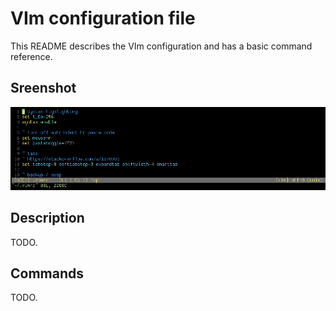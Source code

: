 # VIm configuration file

This README describes the VIm configuration and has a basic command reference.

## Sreenshot

![VIm](1532825806.png)


## Description

TODO.

## Commands

TODO.
